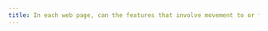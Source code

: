 ```yaml
---
title: In each web page, can the features that involve movement to or from the device be satisfied in an alternative way (excluding special cases)?
---
```

